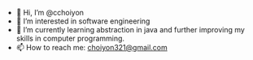 - 👋 Hi, I’m @cchoiyon
- 👀 I’m interested in software engineering
- 🌱 I’m currently learning abstraction in java and further improving my skills in computer programming. 
- 📫 How to reach me: choiyon321@gmail.com
